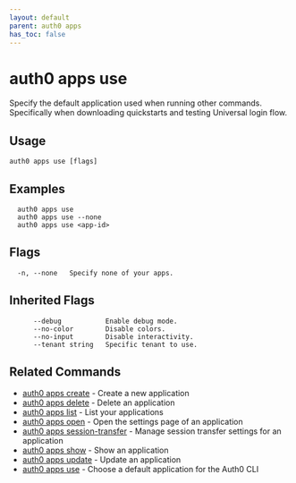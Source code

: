 ```yaml
---
layout: default
parent: auth0 apps
has_toc: false
---
```

# auth0 apps use

Specify the default application used when running other commands. Specifically when downloading quickstarts and testing Universal login flow.

## Usage
```
auth0 apps use [flags]
```

## Examples

```
  auth0 apps use
  auth0 apps use --none
  auth0 apps use <app-id>
```


## Flags

```
  -n, --none   Specify none of your apps.
```


## Inherited Flags

```
      --debug           Enable debug mode.
      --no-color        Disable colors.
      --no-input        Disable interactivity.
      --tenant string   Specific tenant to use.
```


## Related Commands

- [auth0 apps create](auth0_apps_create.md) - Create a new application
- [auth0 apps delete](auth0_apps_delete.md) - Delete an application
- [auth0 apps list](auth0_apps_list.md) - List your applications
- [auth0 apps open](auth0_apps_open.md) - Open the settings page of an application
- [auth0 apps session-transfer](auth0_apps_session-transfer.md) - Manage session transfer settings for an application
- [auth0 apps show](auth0_apps_show.md) - Show an application
- [auth0 apps update](auth0_apps_update.md) - Update an application
- [auth0 apps use](auth0_apps_use.md) - Choose a default application for the Auth0 CLI


